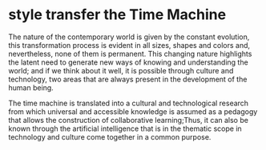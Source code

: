 # style transfer the Time Machine

The nature of the contemporary world is given by the constant evolution, this transformation process is evident in all sizes, shapes and colors and, nevertheless, none of them is permanent. This changing nature highlights the latent need to generate new ways of knowing and understanding the world; and if we think about it well, it is possible through culture and technology, two areas that are always present in the development of the human being.

The time machine is translated into a cultural and technological research from which universal and accessible knowledge is assumed as a pedagogy that allows the construction of collaborative learning;Thus, it can also be known through the artificial intelligence that is in the thematic scope in technology and culture come together in a common purpose.